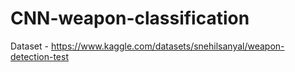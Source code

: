 # CNN-weapon-classification

Dataset - https://www.kaggle.com/datasets/snehilsanyal/weapon-detection-test
